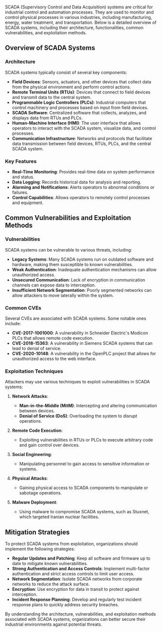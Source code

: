 SCADA (Supervisory Control and Data Acquisition) systems are critical for industrial control and automation processes. They are used to monitor and control physical processes in various industries, including manufacturing, energy, water treatment, and transportation. Below is a detailed overview of SCADA systems, including their architecture, functionalities, common vulnerabilities, and exploitation methods.

## Overview of SCADA Systems

### Architecture
SCADA systems typically consist of several key components:

- **Field Devices**: Sensors, actuators, and other devices that collect data from the physical environment and perform control actions.
- **Remote Terminal Units (RTUs)**: Devices that connect to field devices and transmit data to the central system.
- **Programmable Logic Controllers (PLCs)**: Industrial computers that control machinery and processes based on input from field devices.
- **SCADA Software**: Centralized software that collects, analyzes, and displays data from RTUs and PLCs.
- **Human-Machine Interface (HMI)**: The user interface that allows operators to interact with the SCADA system, visualize data, and control processes.
- **Communication Infrastructure**: Networks and protocols that facilitate data transmission between field devices, RTUs, PLCs, and the central SCADA system.

### Key Features
- **Real-Time Monitoring**: Provides real-time data on system performance and status.
- **Data Logging**: Records historical data for analysis and reporting.
- **Alarming and Notifications**: Alerts operators to abnormal conditions or failures.
- **Control Capabilities**: Allows operators to remotely control processes and equipment.

## Common Vulnerabilities and Exploitation Methods

### Vulnerabilities
SCADA systems can be vulnerable to various threats, including:

- **Legacy Systems**: Many SCADA systems run on outdated software and hardware, making them susceptible to known vulnerabilities.
- **Weak Authentication**: Inadequate authentication mechanisms can allow unauthorized access.
- **Unsecured Communication**: Lack of encryption in communication channels can expose data to interception.
- **Insufficient Network Segmentation**: Poorly segmented networks can allow attackers to move laterally within the system.

### Common CVEs
Several CVEs are associated with SCADA systems. Some notable ones include:

- **CVE-2017-1001000**: A vulnerability in Schneider Electric's Modicon PLCs that allows remote code execution.
- **CVE-2018-15363**: A vulnerability in Siemens SCADA systems that can lead to denial of service.
- **CVE-2020-10148**: A vulnerability in the OpenPLC project that allows for unauthorized access to the web interface.

### Exploitation Techniques
Attackers may use various techniques to exploit vulnerabilities in SCADA systems:

1. **Network Attacks**:
   - **Man-in-the-Middle (MitM)**: Intercepting and altering communication between devices.
   - **Denial of Service (DoS)**: Overloading the system to disrupt operations.

2. **Remote Code Execution**:
   - Exploiting vulnerabilities in RTUs or PLCs to execute arbitrary code and gain control over devices.

3. **Social Engineering**:
   - Manipulating personnel to gain access to sensitive information or systems.

4. **Physical Attacks**:
   - Gaining physical access to SCADA components to manipulate or sabotage operations.

5. **Malware Deployment**:
   - Using malware to compromise SCADA systems, such as Stuxnet, which targeted Iranian nuclear facilities.

## Mitigation Strategies

To protect SCADA systems from exploitation, organizations should implement the following strategies:

- **Regular Updates and Patching**: Keep all software and firmware up to date to mitigate known vulnerabilities.
- **Strong Authentication and Access Controls**: Implement multi-factor authentication and strict access controls to limit user access.
- **Network Segmentation**: Isolate SCADA networks from corporate networks to reduce the attack surface.
- **Encryption**: Use encryption for data in transit to protect against interception.
- **Incident Response Planning**: Develop and regularly test incident response plans to quickly address security breaches.

By understanding the architecture, vulnerabilities, and exploitation methods associated with SCADA systems, organizations can better secure their industrial environments against potential threats.
